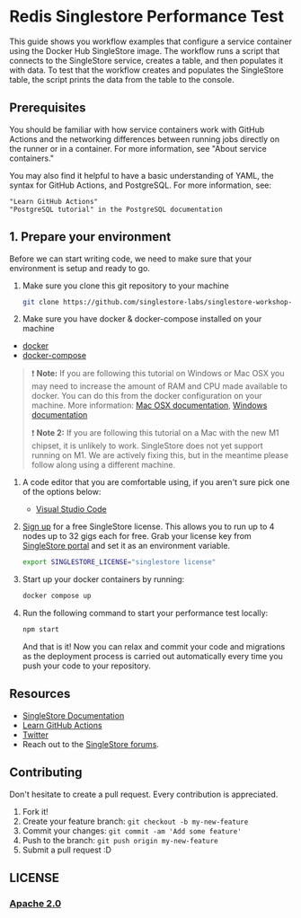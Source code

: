 # Redis Singlestore Performance Test

This guide shows you workflow examples that configure a service container using the Docker Hub SingleStore image. The workflow runs a script that connects to the SingleStore service, creates a table, and then populates it with data. To test that the workflow creates and populates the SingleStore table, the script prints the data from the table to the console.

## Prerequisites

You should be familiar with how service containers work with GitHub Actions and the networking differences between running jobs directly on the runner or in a container. For more information, see "About service containers."

You may also find it helpful to have a basic understanding of YAML, the syntax for GitHub Actions, and PostgreSQL. For more information, see:

    "Learn GitHub Actions"
    "PostgreSQL tutorial" in the PostgreSQL documentation


## 1. Prepare your environment

Before we can start writing code, we need to make sure that your environment is
setup and ready to go.

1. Make sure you clone this git repository to your machine

   ```bash
   git clone https://github.com/singlestore-labs/singlestore-workshop-data-intensive-app.git
   ```

2. Make sure you have docker & docker-compose installed on your machine
  
* [docker](https://docs.docker.com/get-docker/)
* [docker-compose](https://docs.docker.com/compose/install/)

> ❗ **Note:** If you are following this tutorial on Windows or Mac OSX you may
> need to increase the amount of RAM and CPU made available to docker. You can
> do this from the docker configuration on your machine. More information:
> [Mac OSX documentation](https://docs.docker.com/docker-for-mac/#resources),
> [Windows documentation](https://docs.docker.com/docker-for-windows/#resources)
>
> ❗ **Note 2:** If you are following this tutorial on a Mac with the new M1
> chipset, it is unlikely to work. SingleStore does not yet support running on
> M1. We are actively fixing this, but in the meantime please follow along using
> a different machine.

1. A code editor that you are comfortable using, if you aren't sure pick one of
   the options below:
   * [Visual Studio Code](https://code.visualstudio.com/)

2. [Sign up](https://www.singlestore.com/try-free/) for a free SingleStore license. This allows you
   to run up to 4 nodes up to 32 gigs each for free. Grab your license key from
   [SingleStore portal](https://portal.singlestore.com/) and set it as an environment
   variable.

   ```bash
   export SINGLESTORE_LICENSE="singlestore license"
   ```

3. Start up your docker containers by running:

   ```bash
   docker compose up
   ```

4. Run the following command to start your performance test locally:

   ```bash
   npm start
   ```

   And that is it! Now you can relax and commit your code and migrations as the deployment process is carried out automatically every time you push your code to your repository.

## Resources

* [SingleStore Documentation](https://docs.singlestore.com)
* [Learn GitHub Actions](https://docs.github.com/en/actions/learn-github-actions)
* [Twitter](https://twitter.com/SingleStoreDevs)
* Reach out to the [SingleStore forums](https://www.singlestore.com/forum).

## Contributing

Don't hesitate to create a pull request. Every contribution is appreciated.

1. Fork it!
2. Create your feature branch: ```git checkout -b my-new-feature```
3. Commit your changes: ```git commit -am 'Add some feature'```
4. Push to the branch: ````git push origin my-new-feature````
5. Submit a pull request :D

## LICENSE

### [Apache 2.0](./LICENSE)
